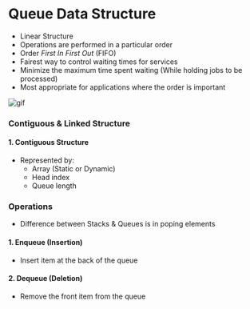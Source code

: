 # Queue Data Structure
- Linear Structure
- Operations are performed in a particular order
- Order *First In First Out* (FIFO)
- Fairest way to control waiting times for services
- Minimize the  maximum time spent waiting (While holding jobs to be processed)
- Most appropriate for applications where the order is important

![gif](https://i1.faceprep.in/Companies-1/queue-operations.gif)

### Contiguous & Linked Structure
#### 1. Contiguous Structure
- Represented by:
	- Array (Static or Dynamic)
	- Head index
	- Queue length

### Operations
- Difference between Stacks & Queues is in poping elements

#### 1. Enqueue (Insertion)
- Insert item at the back of the queue
#### 2. Dequeue (Deletion)
- Remove the front item from the queue


